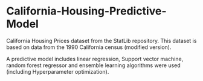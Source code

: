 # California-Housing-Predictive-Model

California Housing Prices dataset from the StatLib repository. This dataset is based on data from the
1990 California census (modified version).

A predictive model includes linear regression, Support vector machine, random forest regressor and ensemble learning algorithms were used (including Hyperparameter optimization). 
